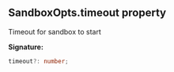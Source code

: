 
## SandboxOpts.timeout property

Timeout for sandbox to start

**Signature:**

```typescript
timeout?: number;
```
